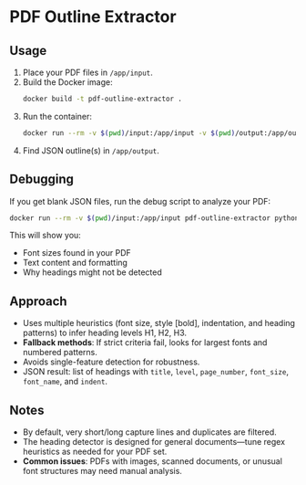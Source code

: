# PDF Outline Extractor

## Usage

1. Place your PDF files in `/app/input`.
2. Build the Docker image:
   ```bash
   docker build -t pdf-outline-extractor .
   ```
3. Run the container:
   ```bash
   docker run --rm -v $(pwd)/input:/app/input -v $(pwd)/output:/app/output pdf-outline-extractor
   ```
4. Find JSON outline(s) in `/app/output`.

## Debugging

If you get blank JSON files, run the debug script to analyze your PDF:

```bash
docker run --rm -v $(pwd)/input:/app/input pdf-outline-extractor python debug_pdf.py
```

This will show you:
- Font sizes found in your PDF
- Text content and formatting
- Why headings might not be detected

## Approach

- Uses multiple heuristics (font size, style [bold], indentation, and heading patterns) to infer heading levels H1, H2, H3.
- **Fallback methods**: If strict criteria fail, looks for largest fonts and numbered patterns.
- Avoids single-feature detection for robustness.
- JSON result: list of headings with `title`, `level`, `page_number`, `font_size`, `font_name`, and `indent`.

## Notes

- By default, very short/long capture lines and duplicates are filtered.
- The heading detector is designed for general documents—tune regex heuristics as needed for your PDF set.
- **Common issues**: PDFs with images, scanned documents, or unusual font structures may need manual analysis.
